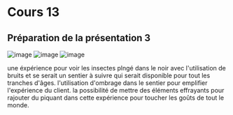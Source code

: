 # Cours 13
## Préparation de la présentation 3 
![image](https://user-images.githubusercontent.com/89647885/144495806-b9ea1bd3-fc05-472e-b29d-a8379b1bdb23.png)
![image](https://user-images.githubusercontent.com/89647885/144495926-22e40057-42af-4563-85ce-d9fc38682675.png)
![image](https://user-images.githubusercontent.com/89647885/144496005-751799fb-02e0-4df7-80bc-fb5fc9ccda09.png)

une éxpérience pour voir les insectes plngé dans le noir avec l'utilisation de bruits et se serait un sentier à suivre qui serait disponible pour tout les tranches d'âges. l'utilisation d'ombrage dans le sentier pour emplifier l'expérience du client. la possibilité de mettre des éléments effrayants pour rajouter du piquant dans cette expérience pour toucher les goûts de tout le monde.

